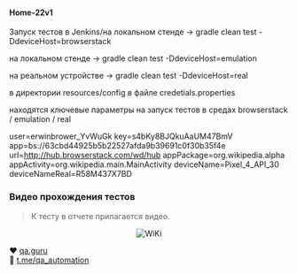 #### Home-22v1
Запуск тестов
в Jenkins/на локальном стенде -> gradle clean test -DdeviceHost=browserstack

на локальном стенде -> gradle clean test -DdeviceHost=emulation

на реальном устройстве -> gradle clean test -DdeviceHost=real

в директории resources/config в файле credetials.properties 

находятся ключевые параметры на запуск тестов в средах browserstack / emulation / real

user=erwinbrower_YvWuGk
key=s4bKy8BJQkuAaUM47BmV
app=bs://63cbd44925b5b22527afda9b39691c0f30b35f4e
url=http://hub.browserstack.com/wd/hub
appPackage=org.wikipedia.alpha
appActivity=org.wikipedia.main.MainActivity
deviceName=Pixel_4_API_30
deviceNameReal=R58M437X7BD



### Видео прохождения тестов

> К   тесту в отчете прилагается видео.
<p align="center">
  <img title="WiKi" src="src/test/resources/ReportWiki+.gif" >
</p>


:heart: <a target="_blank" href="https://qa.guru">qa.guru</a><br/>
:blue_heart: <a target="_blank" href="https://t.me/qa_automation">t.me/qa_automation</a>
